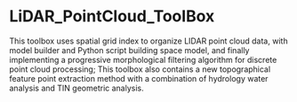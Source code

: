 # LiDAR_PointCloud_ToolBox
This toolbox uses spatial grid index to organize LIDAR point cloud data, with model builder and Python script building space model, and finally implementing a progressive morphological filtering algorithm for discrete point cloud processing; This toolbox also contains a new topographical feature point extraction method with a combination of hydrology water analysis and TIN geometric analysis.
